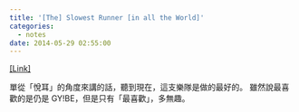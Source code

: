 ```yaml
---
title: '[The] Slowest Runner [in all the World]'
categories:
  - notes
date: 2014-05-29 02:55:00
---
```


[[Link]](http://theslowestrunner.bandcamp.com/)

單從「悅耳」的角度來講的話，聽到現在，這支樂隊是做的最好的。
雖然說最喜歡的是仍是 GY!BE，但是只有「最喜歡」，多無趣。

